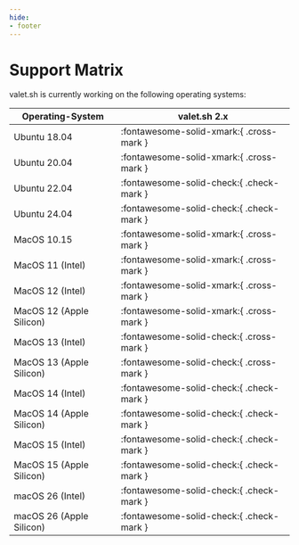 ```yaml
---
hide:
- footer
---
```


# Support Matrix

valet.sh is currently working on the following operating systems:

| Operating-System         | valet.sh 2.x                            |
|--------------------------|-----------------------------------------|
| Ubuntu 18.04             | :fontawesome-solid-xmark:{ .cross-mark } |
| Ubuntu 20.04             | :fontawesome-solid-xmark:{ .cross-mark } |
| Ubuntu 22.04             | :fontawesome-solid-check:{ .check-mark } |
| Ubuntu 24.04             | :fontawesome-solid-check:{ .check-mark } |
| MacOS 10.15              | :fontawesome-solid-xmark:{ .cross-mark } |
| MacOS 11 (Intel)         | :fontawesome-solid-xmark:{ .cross-mark } |
| MacOS 12 (Intel)         | :fontawesome-solid-xmark:{ .cross-mark } |
| MacOS 12 (Apple Silicon) | :fontawesome-solid-xmark:{ .cross-mark } |
| MacOS 13 (Intel)         | :fontawesome-solid-check:{ .cross-mark } |
| MacOS 13 (Apple Silicon) | :fontawesome-solid-check:{ .cross-mark } |
| MacOS 14 (Intel)         | :fontawesome-solid-check:{ .check-mark } |
| MacOS 14 (Apple Silicon) | :fontawesome-solid-check:{ .check-mark } |
| MacOS 15 (Intel)         | :fontawesome-solid-check:{ .check-mark } |
| MacOS 15 (Apple Silicon) | :fontawesome-solid-check:{ .check-mark } |
| macOS 26 (Intel)         | :fontawesome-solid-check:{ .check-mark } |
| macOS 26 (Apple Silicon) | :fontawesome-solid-check:{ .check-mark } |
